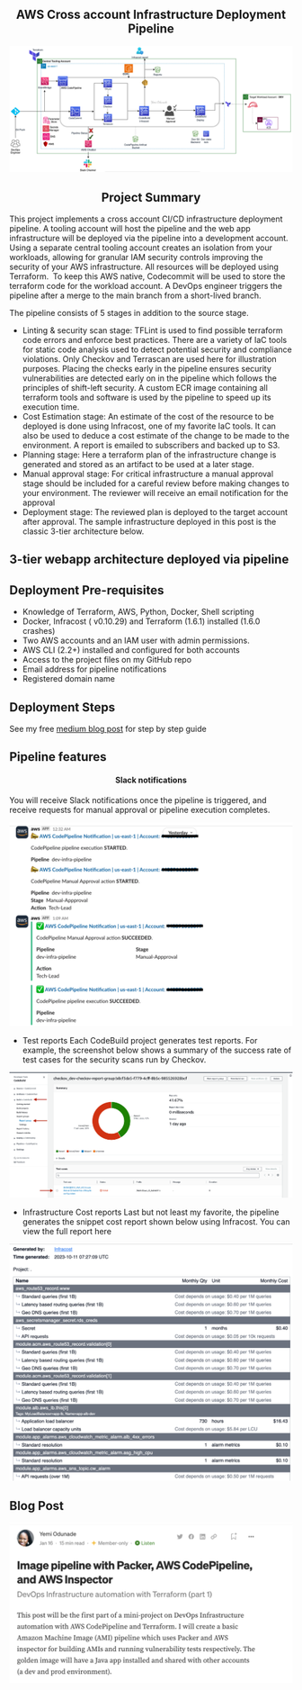 <h2 align="center">AWS Cross account Infrastructure Deployment Pipeline</h2>

![Pipeline Architecture](https://github.com/yemisprojects/DevOps-Portfolio-Projects/blob/main/cross-account-CI-CD-infrastructure/Images/Architecture.png)
<h4 align="center"></h4>

<h2 align="center">Project Summary</h2>
This project implements a cross account CI/CD infrastructure deployment pipeline. A tooling account will host the pipeline and the web app infrastructure will be deployed via the pipeline into a development account. Using a separate central tooling account creates an isolation from your workloads, allowing for granular IAM security controls improving the security of your AWS infrastructure. All resources will be deployed using Terraform.  To keep this AWS native, Codecommit will be used to store the terraform code for the workload account. A DevOps engineer triggers the pipeline after a merge to the main branch from a short-lived branch. 

The pipeline consists of 5 stages in addition to the source stage.
- Linting & security scan stage: TFLint is used to find possible terraform code errors and enforce best practices. There are a variety of IaC tools for static code analysis used to detect potential security and compliance violations. Only Checkov and Terrascan are used here for illustration purposes. Placing the checks early in the pipeline ensures security vulnerabilities are detected early on in the pipeline which follows the principles of shift-left security. A custom ECR image containing all terraform tools and software is used by the pipeline to speed up its execution time.
- Cost Estimation stage: An estimate of the cost of the resource to be deployed is done using Infracost, one of my favorite IaC tools. It can also be used to deduce a cost estimate of the change to be made to the environment. A report is emailed to subscribers and backed up to S3.
- Planning stage: Here a terraform plan of the infrastructure change is generated and stored as an artifact to be used at a later stage.
- Manual approval stage: For critical infrastructure a manual approval stage should be included for a careful review before making changes to your environment. The reviewer will receive an email notification for the approval
- Deployment stage: The reviewed plan is deployed to the target account after approval. The sample infrastructure deployed in this post is the classic 3-tier architecture below.  


## 3-tier webapp architecture deployed via pipeline



## Deployment Pre-requisites
- Knowledge of Terraform, AWS, Python, Docker, Shell scripting
- Docker, Infracost ( v0.10.29) and Terraform (1.6.1) installed (1.6.0 crashes)
- Two AWS accounts and an IAM user with admin permissions.
- AWS CLI (2.2+) installed and configured for both accounts
- Access to the project files on my GitHub repo
- Email address for pipeline notifications
- Registered domain name

## Deployment Steps
See my free [medium blog post](link) for step by step guide

## Pipeline features
<h4 align="center">Slack notifications</h4>
You will receive Slack notifications once the pipeline is triggered, and receive requests for manual approval or pipeline execution completes.

![Slack notifications](https://github.com/yemisprojects/DevOps-Portfolio-Projects/blob/main/cross-account-CI-CD-infrastructure/Images/Slack%20notifications.png)

- Test reports 
Each CodeBuild project generates test reports. For example, the screenshot below shows a summary of the success rate of test cases for the security scans run by Checkov.

![Checkov summary report](https://github.com/yemisprojects/DevOps-Portfolio-Projects/blob/main/cross-account-CI-CD-infrastructure/Images/Checkov%20report%20summary.png)

- Infrastructure Cost reports
Last but not least my favorite, the pipeline generates the snippet cost report shown below using Infracost. You can view the full report here

![Infracost report](https://github.com/yemisprojects/DevOps-Portfolio-Projects/blob/main/cross-account-CI-CD-infrastructure/Images/cost%20report.png)

## Blog Post

[![Image](https://github.com/yemisprojects/golden-image-pipeline/blob/main/images/Published_post_snippet.png "Image pipeline with Packer, AWS CodePipeline, and AWS Inspector")](https://yemiodunade.medium.com/image-pipeline-with-packer-aws-codepipeline-and-aws-inspector-9e6e5dfafc83?sk=d3d30a80e3b72b02475451664023f352)